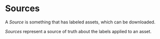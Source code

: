 # Sources
A *Source* is something that has labeled assets, which can be downloaded.

*Sources* represent a source of truth about the labels applied to an asset.
